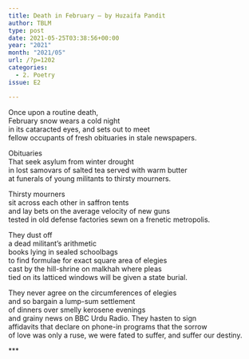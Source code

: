 ```yaml
---
title: Death in February – by Huzaifa Pandit
author: TBLM
type: post
date: 2021-05-25T03:38:56+00:00
year: "2021"
month: "2021/05"
url: /?p=1202
categories:
  - 2. Poetry
issue: E2

---
```

Once upon a routine death,  
February snow wears a cold night  
in its cataracted eyes, and sets out to meet  
fellow occupants of fresh obituaries in stale newspapers.

Obituaries  
That seek asylum from winter drought  
in lost samovars of salted tea served with warm butter  
at funerals of young militants to thirsty mourners.

Thirsty mourners  
sit across each other in saffron tents  
and lay bets on the average velocity of new guns  
tested in old defense factories sewn on a frenetic metropolis.

They dust off  
a dead militant’s arithmetic  
books lying in sealed schoolbags  
to find formulae for exact square area of elegies  
cast by the hill-shrine on malkhah where pleas  
tied on its latticed windows will be given a state burial.

They never agree on the circumferences of elegies  
and so bargain a lump-sum settlement  
of dinners over smelly kerosene evenings  
and grainy news on BBC Urdu Radio. They hasten to sign  
affidavits that declare on phone-in programs that the sorrow  
of love was only a ruse, we were fated to suffer, and suffer our destiny.

\***